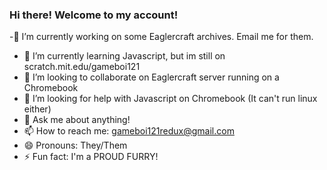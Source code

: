 ### Hi there! Welcome to my account!
-🔭 I’m currently working on some Eaglercraft archives. Email me for them.
- 🌱 I’m currently learning Javascript, but im still on scratch.mit.edu/gameboi121
- 👯 I’m looking to collaborate on Eaglercraft server running on a Chromebook
- 🤔 I’m looking for help with Javascript on Chromebook (It can't run linux either)
- 💬 Ask me about anything!
- 📫 How to reach me: gameboi121redux@gmail.com
- 😄 Pronouns: They/Them
- ⚡ Fun fact: I'm a PROUD FURRY!
